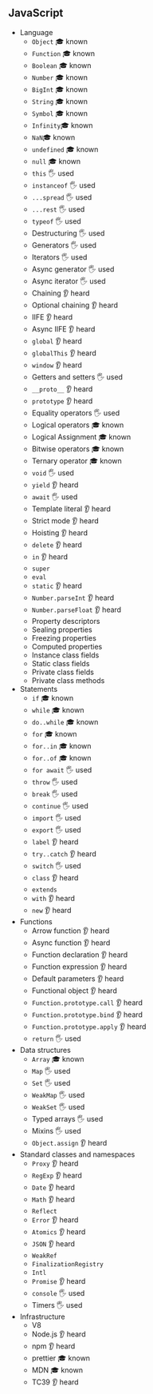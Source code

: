 ## JavaScript

- Language
  - `Object` 🎓 known
  - `Function` 🎓 known
  - `Boolean` 🎓 known
  - `Number` 🎓 known
  - `BigInt` 🎓 known
  - `String` 🎓 known
  - `Symbol` 🎓 known
  - `Infinity`🎓 known
  - `NaN`🎓 known
  - `undefined` 🎓 known
  - `null` 🎓 known
  - `this` 🖐️ used
  - `instanceof` 🖐️ used
  - `...spread`  🖐️ used
  - `...rest` 🖐️ used
  - `typeof` 🖐️ used
  - Destructuring 🖐️ used
  - Generators 🖐️ used
  - Iterators 🖐️ used
  - Async generator 🖐️ used
  - Async iterator 🖐️ used
  - Chaining 👂 heard
  - Optional chaining 👂 heard
  - IIFE 👂 heard
  - Async IIFE 👂 heard
  - `global` 👂 heard
  - `globalThis` 👂 heard
  - `window` 👂 heard
  - Getters and setters 🖐️ used
  - `__proto__` 👂 heard
  - `prototype` 👂 heard
  - Equality operators 🖐️ used
  - Logical operators 🎓 known
  - Logical Assignment 🎓 known
  - Bitwise operators 🎓 known
  - Ternary operator 🎓 known
  - `void` 🖐️ used
  - `yield` 👂 heard
  - `await` 🖐️ used
  - Template literal 👂 heard
  - Strict mode 👂 heard
  - Hoisting 👂 heard
  - `delete` 👂 heard
  - `in` 👂 heard
  - `super`
  - `eval`
  - `static` 👂 heard
  - `Number.parseInt` 👂 heard
  - `Number.parseFloat` 👂 heard
  - Property descriptors
  - Sealing properties
  - Freezing properties
  - Computed properties
  - Instance class fields
  - Static class fields
  - Private class fields
  - Private class methods
- Statements
  - `if` 🎓 known
  - `while` 🎓 known
  - `do..while` 🎓 known
  - `for` 🎓 known
  - `for..in` 🎓 known
  - `for..of` 🎓 known
  - `for await` 🖐️ used
  - `throw` 🖐️ used
  - `break` 🖐️ used
  - `continue` 🖐️ used
  - `import` 🖐️ used
  - `export` 🖐️ used
  - `label` 👂 heard
  - `try..catch` 👂 heard
  - `switch` 🖐️ used
  - `class` 👂 heard
  - `extends`
  - `with` 👂 heard
  - `new` 👂 heard
- Functions
  - Arrow function 👂 heard
  - Async function 👂 heard
  - Function declaration 👂 heard
  - Function expression 👂 heard
  - Default parameters 👂 heard
  - Functional object 👂 heard
  - `Function.prototype.call` 👂 heard
  - `Function.prototype.bind` 👂 heard
  - `Function.prototype.apply` 👂 heard
  - `return` 🖐️ used 
- Data structures
  - `Array` 🎓 known
  - `Map` 🖐️ used
  - `Set` 🖐️ used
  - `WeakMap` 🖐️ used
  - `WeakSet` 🖐️ used
  - Typed arrays 🖐️ used
  - Mixins 🖐️ used
  - `Object.assign` 👂 heard
- Standard classes and namespaces
  - `Proxy` 👂 heard
  - `RegExp` 👂 heard
  - `Date` 👂 heard
  - `Math` 👂 heard
  - `Reflect`
  - `Error` 👂 heard
  - `Atomics` 👂 heard
  - `JSON` 👂 heard
  - `WeakRef`
  - `FinalizationRegistry`
  - `Intl`
  - `Promise` 👂 heard
  - `console` 🖐️ used
  - Timers 🖐️ used
- Infrastructure
  - V8
  - Node.js 👂 heard
  - npm 👂 heard
  - prettier 🎓 known
  - MDN 🎓 known
  - TC39 👂 heard
